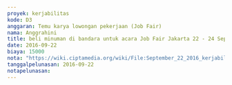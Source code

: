 ```yaml
---
proyek: kerjabilitas
kode: D3
anggaran: Temu karya lowongan pekerjaan (Job Fair)
nama: Anggrahini
title: beli minuman di bandara untuk acara Job Fair Jakarta 22 - 24 September 2016
date: 2016-09-22
biaya: 15000
nota: "https://wiki.ciptamedia.org/wiki/File:September_22_2016_kerjabilitas_D3_snack_jobfair_jakarta_inok.jpg"
tanggalpelunasan: 2016-09-22
notapelunasan:
---
```

